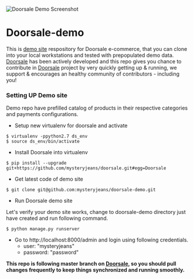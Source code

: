 ![Doorsale Demo Screenshot](https://raw.github.com/mysteryjeans/doorsale-demo/master/media/images/demo-screenshot.png)

Doorsale-demo
=============

This is [demo site](http://doorsale-demo.fanaticlab.com/) respository for Doorsale e-commerce, that you can clone into your local workstations and tested with prepopulated demo data. [Doorsale](http://github.com/mysteryjeans/doorsale) has been actively developed and this repo gives you chance to contribute in [Doorsale](http://github.com/mysteryjeans/doorsale) project by very quickly getting up & running, we support & encourages an healthy community of contributors - including you!


### Setting UP Demo site

Demo repo have prefilled catalog of products in their respective categories and payments configurations.

* Setup new virtualenv for doorsale and activate

```
$ virtualenv -ppython2.7 ds_env
$ source ds_env/bin/activate
```

* Install Doorsale into virtualenv

```
$ pip install --upgrade git+https://github.com/mysteryjeans/doorsale.git#egg=Doorsale
```

* Get latest code of demo site

```
$ git clone git@github.com:mysteryjeans/doorsale-demo.git
```

* Run Doorsale demo site

Let's verify your demo site works, change to doorsale-demo directory just have created and run following command.

```
$ python manage.py runserver
```

* Go to http://localhost:8000/admin and login using following credentials.
  - user: "mysteryjeans"
  - password: "password"


**This repo is following master branch on [Doorsale](http://github.com/mysteryjeans/doorsale), so you should pull changes frequently to keep things synchronized and running smoothly.** 
